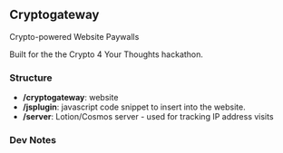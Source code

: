Cryptogateway
---

Crypto-powered Website Paywalls

Built for the the Crypto 4 Your Thoughts hackathon.

### Structure
* <b>/cryptogateway</b>: website
* <b>/jsplugin</b>: javascript code snippet to insert into the website.
* <b>/server</b>: Lotion/Cosmos server - used for tracking IP address visits

### Dev Notes
